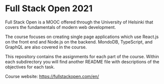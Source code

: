 # Full Stack Open 2021
Full Stack Open is a MOOC offered through the University of Helsinki that covers the fundamentals of modern web development. 

The course focuses on creating single page applications which use React.js on the front end and Node.js on the backend. MondoDB, TypeScript, and GraphQL are also covered in the course. 

This repository contains the assignments for each part of the course. Within each subdirectory you will find another README file with descriptions of the objectives for each task. 

Course website: https://fullstackopen.com/en/
